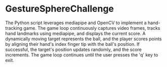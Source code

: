 # GestureSphereChallenge

The Python script leverages mediapipe and OpenCV to implement a hand-tracking game. The game loop continuously captures video frames, tracks hand landmarks using mediapipe, and displays the current score. A dynamically moving target represents the ball, and the player scores points by aligning their hand's index finger tip with the ball's position. If successful, the target's position updates randomly, and the score increments. The game loop continues until the user presses the 'q' key to exit.
